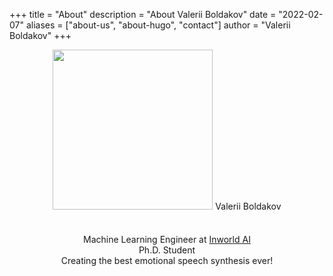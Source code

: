 +++
title = "About"
description = "About Valerii Boldakov"
date = "2022-02-07"
aliases = ["about-us", "about-hugo", "contact"]
author = "Valerii Boldakov"
+++

<p align="center">
  <link rel="stylesheet" href="https://cdnjs.cloudflare.com/ajax/libs/font-awesome/4.7.0/css/font-awesome.min.css">
  <style>
  .fa {
  padding: 20px;
  font-size: 30px;
  width: 50px;
  text-align: center;
  text-decoration: none;
  }</style>
  <img src="/img/profile_512.png" width="256" height="256"/>
  Valerii Boldakov
  <br>
  <a href="https://scholar.google.com/citations?user=MmOzr08AAAAJ&hl=en" class="fa fa-graduation-cap"></a>
  <a href="https://github.com/valboldakov" class="fa fa-github"></a>
  <a href="https://stackoverflow.com/users/7712531/valerii-boldakov" class="fa fa-stack-overflow"></a>
  <a href="https://www.linkedin.com/in/valboldakov/" class="fa fa-linkedin"></a>
  <a href="https://twitter.com/valboldakov" class="fa fa-twitter"></a>

  <br>
  Machine Learning Engineer at <a href="https://www.inworld.ai/">Inworld AI</a>
  <br>
  Ph.D. Student
  <br>
  Creating the best emotional speech synthesis ever!
</p>
